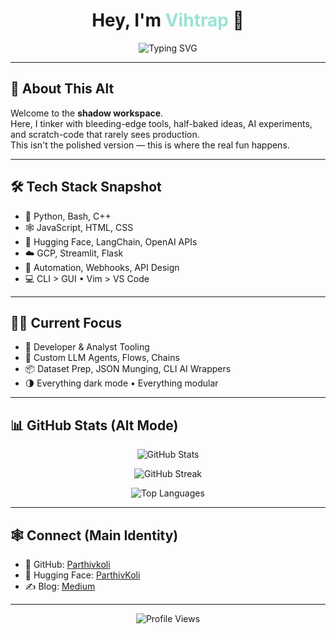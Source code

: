 <h1 align="center">
  Hey, I'm <span style="color:#9AE3D6">Vihtrap</span> 🧪
</h1>

<p align="center">
  <img src="https://readme-typing-svg.demolab.com?font=Fira+Code&size=22&pause=1000&color=9AE3D6&center=true&vCenter=true&width=500&lines=Experimental+Developer+%7C+AI+Tinkerer;Clean+Code+%2B+Dark+Terminals+Only;Breaking+Limits+with+LLMs+%7C+LangChain+%7C+GCP;Name%3A+Parthiv+%E2%86%94+Vihtrap" alt="Typing SVG" />
</p>

---

## 🧠 About This Alt

Welcome to the **shadow workspace**.  
Here, I tinker with bleeding-edge tools, half-baked ideas, AI experiments, and scratch-code that rarely sees production.  
This isn't the polished version — this is where the real fun happens.

---

## 🛠️ Tech Stack Snapshot

- 🐍 Python, Bash, C++
- 🕸️ JavaScript, HTML, CSS
- 🤖 Hugging Face, LangChain, OpenAI APIs
- ☁️ GCP, Streamlit, Flask
- 🔁 Automation, Webhooks, API Design
- 💻 CLI > GUI • Vim > VS Code

---

## 👨‍💻 Current Focus

- 🔧 Developer & Analyst Tooling
- 🧠 Custom LLM Agents, Flows, Chains
- 📦 Dataset Prep, JSON Munging, CLI AI Wrappers
- 🌗 Everything dark mode • Everything modular

---

## 📊 GitHub Stats (Alt Mode)

<p align="center">
  <img src="https://github-readme-stats.vercel.app/api?username=vihtrap&show_icons=true&theme=gruvbox&hide_border=true" alt="GitHub Stats" />
</p>

<p align="center">
  <img src="https://github-readme-streak-stats.herokuapp.com/?user=vihtrap&theme=gruvbox&hide_border=true" alt="GitHub Streak" />
</p>

<p align="center">
  <img src="https://github-readme-stats.vercel.app/api/top-langs/?username=vihtrap&layout=compact&theme=gruvbox&hide_border=true" alt="Top Languages" />
</p>

---

## 🕸️ Connect (Main Identity)

- 👤 GitHub: [Parthivkoli](https://github.com/Parthivkoli)
- 🧠 Hugging Face: [ParthivKoli](https://huggingface.co/ParthivKoli)
- ✍️ Blog: [Medium](https://medium.com/@ParthivKoli)

---

<p align="center">
  <img src="https://komarev.com/ghpvc/?username=vihtrap&label=Alt%20Profile%20views&color=555&style=flat-square" alt="Profile Views" />
</p>
